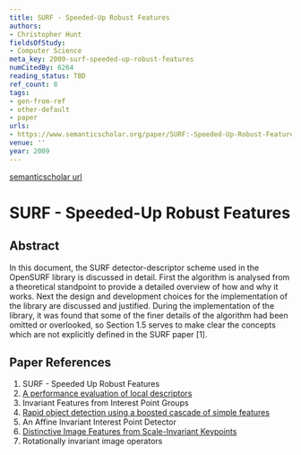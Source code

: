 ```yaml
---
title: SURF - Speeded-Up Robust Features
authors:
- Christopher Hunt
fieldsOfStudy:
- Computer Science
meta_key: 2009-surf-speeded-up-robust-features
numCitedBy: 6264
reading_status: TBD
ref_count: 8
tags:
- gen-from-ref
- other-default
- paper
urls:
- https://www.semanticscholar.org/paper/SURF:-Speeded-Up-Robust-Features-Hunt/6c7cf406a47048730c1a08d46cb0166b16566524?sort=total-citations
venue: ''
year: 2009
---
```


[semanticscholar url](https://www.semanticscholar.org/paper/SURF:-Speeded-Up-Robust-Features-Hunt/6c7cf406a47048730c1a08d46cb0166b16566524?sort=total-citations)

# SURF - Speeded-Up Robust Features

## Abstract

In this document, the SURF detector-descriptor scheme used in the OpenSURF library is discussed in detail. First the algorithm is analysed from a theoretical standpoint to provide a detailed overview of how and why it works. Next the design and development choices for the implementation of the library are discussed and justified. During the implementation of the library, it was found that some of the finer details of the algorithm had been omitted or overlooked, so Section 1.5 serves to make clear the concepts which are not explicitly defined in the SURF paper [1].

## Paper References

1. SURF - Speeded Up Robust Features
2. [A performance evaluation of local descriptors](2005-a-performance-evaluation-of-local-descriptors)
3. Invariant Features from Interest Point Groups
4. [Rapid object detection using a boosted cascade of simple features](2001-rapid-object-detection-using-a-boosted-cascade-of-simple-features)
5. An Affine Invariant Interest Point Detector
6. [Distinctive Image Features from Scale-Invariant Keypoints](2004-distinctive-image-features-from-scale-invariant-keypoints)
7. Rotationally invariant image operators
